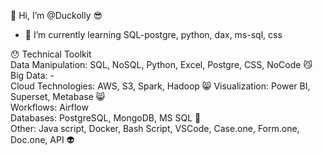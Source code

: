  👋 	Hi, I’m @Duckolly  😎  

- 🌱 I’m currently learning SQL-postgre, python, dax, ms-sql, css  

😯 Technical Toolkit  
Data Manipulation: SQL, NoSQL, Python, Excel, Postgre, CSS, NoCode 😼  
Big Data: -  
Cloud Technologies: AWS, S3, Spark, Hadoop 😸
Visualization: Power BI, Superset, Metabase 😸  
Workflows: Airflow  
Databases: PostgreSQL, MongoDB, MS SQL 🐼  
Other: Java script, Docker, Bash Script, VSCode, Case.one, Form.one, Doc.one, API 👽  



<!---
Duckolly/Duckolly is a ✨ special ✨ repository because its `README.md` (this file) appears on your GitHub profile.
You can click the Preview link to take a look at your changes.
--->
